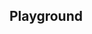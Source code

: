 <script setup>
import SwaggerUI from "@/swagger/view/SwaggerUI.vue"

import baseAllAbsWithQueryJson from "@/swagger/json/records/solr/all-record-with-query.json";
import irccAllAbsWithQueryJson from "@/swagger/json/ircc/solr/all-record-with-query.json";

import baseAllAbsPermitJson from "@/swagger/json/records/solr/all-record.json";
import irccAllAbsPermitJson from "@/swagger/json/ircc/solr/all-record.json";

import baseAllAbsPermitWithCountryJson from "@/swagger/json/records/solr/all-record-with-country.json";
import irccAllAbsPermitWithCountryJson from "@/swagger/json/ircc/solr/all-record-with-country.json";

import baseAllAbsPermitWithRegionJson from "@/swagger/json/records/solr/all-record-with-region.json";
import irccAllAbsPermitWithRegionJson from "@/swagger/json/ircc/solr/all-record-with-region.json";

import baseAllAbsPermitWithSubFiltersJson from "@/swagger/json/records/solr/all-record-with-subfilters.json";
import irccAllAbsPermitWithSubFiltersJson from "@/swagger/json/ircc/solr/all-record-with-subfilters.json";

function mergeJson(base, specific) {
  const merged = JSON.parse(JSON.stringify(base));
  merged.paths["/index"].get.parameters[0].schema.example = specific.example;
  return merged;
}

import { mergeSwaggerWithBase, deepClone } from "@/utils"

const swaggerSpecs = [
  { json: mergeSwaggerWithBase(deepClone(baseJson), irccAllRecordsJson, ['paths']) ,protected: false },
  { json: mergeSwaggerWithBase(deepClone(baseJson), irccAllRecordsWithCountryJson, ['paths']) ,protected: false },
  { json: mergeSwaggerWithBase(deepClone(baseJson), irccAllRecordsWithQueryJson, ['paths']) ,protected: false },
  { json: mergeSwaggerWithBase(deepClone(baseJson), irccAllRecordsWithRegionJson, ['paths']), protected: false },
  { json: mergeSwaggerWithBase(deepClone(baseJson), irccAllRecordsWithSubFiltersJson, ["paths"]), protected: false },
];


</script>

<!--@include: @/../components/records/solr.md-->

## Playground

<SwaggerUI :swaggerSpecs="swaggerSpecs"/>
